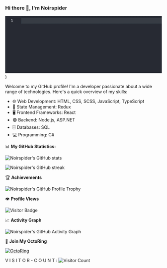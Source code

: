 ### Hi there 👋, I'm Noirspider
![Matrix Code](assets/readmegif.gif)
)

Welcome to my GitHub profile! I'm a developer passionate about a wide range of technologies. Here's a quick overview of my skills:

- 🌐 Web Development: HTML, CSS, SCSS, JavaScript, TypeScript
- 🔄 State Management: Redux
- 🖥️ Frontend Frameworks: React
- 🟢 Backend: Node.js, ASP.NET
- 🗄️ Databases: SQL
- 💻 Programming: C#

📊 **My GitHub Statistics:**

![Noirspider's GitHub stats](https://github-readme-stats.vercel.app/api?username=Noirspider&show_icons=true&theme=algolia)

![Noirspider's GitHub streak](https://github-readme-streak-stats.herokuapp.com/?user=Noirspider&theme=algolia)

🏆 **Achievements**

![Noirspider's GitHub Profile Trophy](https://github-profile-trophy.vercel.app/?username=Noirspider&theme=nord)

👁️ **Profile Views**

![Visitor Badge](https://visitor-badge.laobi.icu/badge?page_id=Noirspider.Noirspider)

📈 **Activity Graph**

![Noirspider's GitHub Activity Graph](https://activity-graph.herokuapp.com/graph?username=Noirspider&bg_color=ffffff&color=000000&line=000000&point=000000&area=true&hide_border=true)

💠 **Join My OctoRing**

[![OctoRing](https://img.shields.io/badge/Join-My%20OctoRing-blue)](https://github.com/Noirspider/octo-ring)

V I S I T O R - C O U N T : 
![Visitor Count](https://profile-counter.glitch.me/Noirspider/count.svg)


